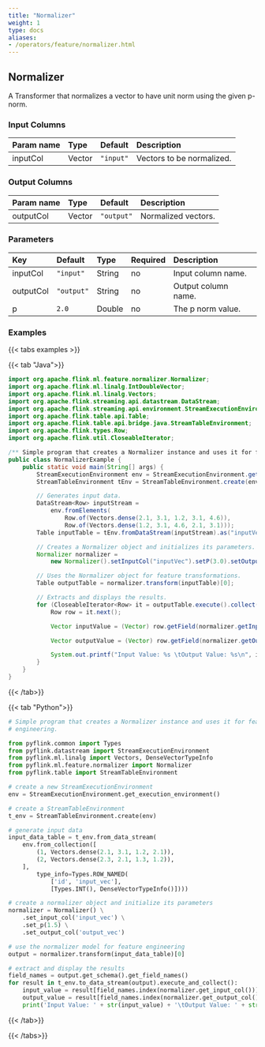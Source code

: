```yaml
---
title: "Normalizer"
weight: 1
type: docs
aliases:
- /operators/feature/normalizer.html
---
```


<!--
Licensed to the Apache Software Foundation (ASF) under one
or more contributor license agreements.  See the NOTICE file
distributed with this work for additional information
regarding copyright ownership.  The ASF licenses this file
to you under the Apache License, Version 2.0 (the
"License"); you may not use this file except in compliance
with the License.  You may obtain a copy of the License at

  http://www.apache.org/licenses/LICENSE-2.0

Unless required by applicable law or agreed to in writing,
software distributed under the License is distributed on an
"AS IS" BASIS, WITHOUT WARRANTIES OR CONDITIONS OF ANY
KIND, either express or implied.  See the License for the
specific language governing permissions and limitations
under the License.
-->

## Normalizer

A Transformer that normalizes a vector to have unit norm using the given p-norm.

### Input Columns

| Param name | Type   | Default   | Description               |
|:-----------|:-------|:----------|:--------------------------|
| inputCol   | Vector | `"input"` | Vectors to be normalized. |

### Output Columns

| Param name | Type   | Default    | Description         |
|:-----------|:-------|:-----------|:--------------------|
| outputCol  | Vector | `"output"` | Normalized vectors. |

### Parameters

| Key       | Default    | Type   | Required | Description         |
|:----------|:-----------|:-------|:---------|:--------------------|
| inputCol  | `"input"`  | String | no       | Input column name.  |
| outputCol | `"output"` | String | no       | Output column name. |
| p         | `2.0`      | Double | no       | The p norm value.   |

### Examples

{{< tabs examples >}}

{{< tab "Java">}}

```java
import org.apache.flink.ml.feature.normalizer.Normalizer;
import org.apache.flink.ml.linalg.IntDoubleVector;
import org.apache.flink.ml.linalg.Vectors;
import org.apache.flink.streaming.api.datastream.DataStream;
import org.apache.flink.streaming.api.environment.StreamExecutionEnvironment;
import org.apache.flink.table.api.Table;
import org.apache.flink.table.api.bridge.java.StreamTableEnvironment;
import org.apache.flink.types.Row;
import org.apache.flink.util.CloseableIterator;

/** Simple program that creates a Normalizer instance and uses it for feature engineering. */
public class NormalizerExample {
	public static void main(String[] args) {
		StreamExecutionEnvironment env = StreamExecutionEnvironment.getExecutionEnvironment();
		StreamTableEnvironment tEnv = StreamTableEnvironment.create(env);

		// Generates input data.
		DataStream<Row> inputStream =
			env.fromElements(
				Row.of(Vectors.dense(2.1, 3.1, 1.2, 3.1, 4.6)),
				Row.of(Vectors.dense(1.2, 3.1, 4.6, 2.1, 3.1)));
		Table inputTable = tEnv.fromDataStream(inputStream).as("inputVec");

		// Creates a Normalizer object and initializes its parameters.
		Normalizer normalizer =
			new Normalizer().setInputCol("inputVec").setP(3.0).setOutputCol("outputVec");

		// Uses the Normalizer object for feature transformations.
		Table outputTable = normalizer.transform(inputTable)[0];

		// Extracts and displays the results.
		for (CloseableIterator<Row> it = outputTable.execute().collect(); it.hasNext(); ) {
			Row row = it.next();

			Vector inputValue = (Vector) row.getField(normalizer.getInputCol());

			Vector outputValue = (Vector) row.getField(normalizer.getOutputCol());

			System.out.printf("Input Value: %s \tOutput Value: %s\n", inputValue, outputValue);
		}
	}
}

```

{{< /tab>}}

{{< tab "Python">}}

```python
# Simple program that creates a Normalizer instance and uses it for feature
# engineering.

from pyflink.common import Types
from pyflink.datastream import StreamExecutionEnvironment
from pyflink.ml.linalg import Vectors, DenseVectorTypeInfo
from pyflink.ml.feature.normalizer import Normalizer
from pyflink.table import StreamTableEnvironment

# create a new StreamExecutionEnvironment
env = StreamExecutionEnvironment.get_execution_environment()

# create a StreamTableEnvironment
t_env = StreamTableEnvironment.create(env)

# generate input data
input_data_table = t_env.from_data_stream(
    env.from_collection([
        (1, Vectors.dense(2.1, 3.1, 1.2, 2.1)),
        (2, Vectors.dense(2.3, 2.1, 1.3, 1.2)),
    ],
        type_info=Types.ROW_NAMED(
            ['id', 'input_vec'],
            [Types.INT(), DenseVectorTypeInfo()])))

# create a normalizer object and initialize its parameters
normalizer = Normalizer() \
    .set_input_col('input_vec') \
    .set_p(1.5) \
    .set_output_col('output_vec')

# use the normalizer model for feature engineering
output = normalizer.transform(input_data_table)[0]

# extract and display the results
field_names = output.get_schema().get_field_names()
for result in t_env.to_data_stream(output).execute_and_collect():
    input_value = result[field_names.index(normalizer.get_input_col())]
    output_value = result[field_names.index(normalizer.get_output_col())]
    print('Input Value: ' + str(input_value) + '\tOutput Value: ' + str(output_value))

```

{{< /tab>}}

{{< /tabs>}}
